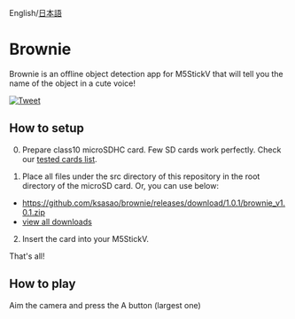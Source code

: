 English/[日本語](README.ja.md)
# Brownie
Brownie is an offline object detection app for M5StickV that will tell you the name of the object in a cute voice!

[![Tweet](https://user-images.githubusercontent.com/179872/61575967-48284000-ab0e-11e9-9309-c4792fd5a473.png)](https://twitter.com/ksasao/status/1151984910703288321)

## How to setup
0. Prepare class10 microSDHC card. Few SD cards work perfectly. Check our [tested cards list](https://docs.google.com/spreadsheets/d/10Vv8ZQkbXX59aT_GkoolTMHf83zroIT21uNjvQMaGng/edit#gid=0). 

1. Place all files under the src directory of this repository in the root directory of the microSD card.
Or, you can use below:

- https://github.com/ksasao/brownie/releases/download/1.0.1/brownie_v1.0.1.zip
- [view all downloads](https://github.com/ksasao/brownie/releases)

2. Insert the card into your M5StickV.

That's all!


## How to play
Aim the camera and press the A button (largest one)
